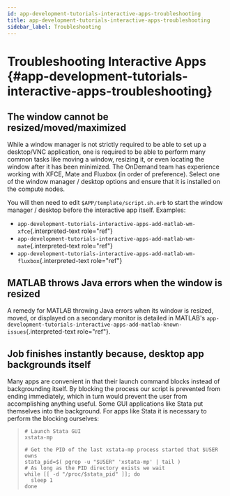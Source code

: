 ```yaml
---
id: app-development-tutorials-interactive-apps-troubleshooting
title: app-development-tutorials-interactive-apps-troubleshooting
sidebar_label: Troubleshooting
---
```

Troubleshooting Interactive Apps {#app-development-tutorials-interactive-apps-troubleshooting}
================================

The window cannot be resized/moved/maximized
--------------------------------------------

While a window manager is not strictly required to be able to set up a
desktop/VNC application, one is required to be able to perform many
common tasks like moving a window, resizing it, or even locating the
window after it has been minimized. The OnDemand team has experience
working with XFCE, Mate and Fluxbox (in order of preference). Select one
of the window manager / desktop options and ensure that it is installed
on the compute nodes.

You will then need to edit `$APP/template/script.sh.erb` to start the
window manager / desktop before the interactive app itself. Examples:

-   `app-development-tutorials-interactive-apps-add-matlab-wm-xfce`{.interpreted-text
    role="ref"}
-   `app-development-tutorials-interactive-apps-add-matlab-wm-mate`{.interpreted-text
    role="ref"}
-   `app-development-tutorials-interactive-apps-add-matlab-wm-fluxbox`{.interpreted-text
    role="ref"}

MATLAB throws Java errors when the window is resized
----------------------------------------------------

A remedy for MATLAB throwing Java errors when its window is resized,
moved, or displayed on a secondary monitor is detailed in MATLAB\'s
`app-development-tutorials-interactive-apps-add-matlab-known-issues`{.interpreted-text
role="ref"}.

Job finishes instantly because, desktop app backgrounds itself
--------------------------------------------------------------

Many apps are convenient in that their launch command blocks instead of
backgrounding itself. By blocking the process our script is prevented
from ending immediately, which in turn would prevent the user from
accomplishing anything useful. Some GUI applications like Stata put
themselves into the background. For apps like Stata it is necessary to
perform the blocking ourselves:

> ``` {.shell}
> # Launch Stata GUI
> xstata-mp
>
> # Get the PID of the last xstata-mp process started that $USER owns
> stata_pid=$( pgrep -u "$USER" 'xstata-mp' | tail )
> # As long as the PID directory exists we wait
> while [[ -d "/proc/$stata_pid" ]]; do
>   sleep 1
> done
> ```
